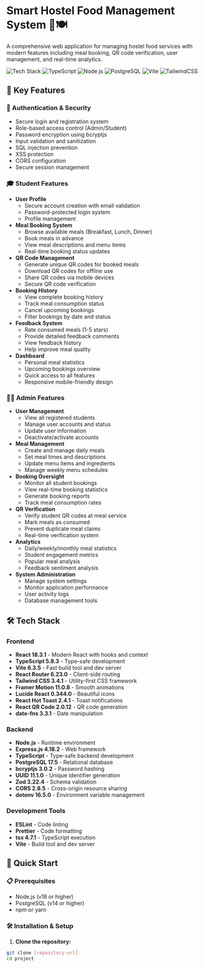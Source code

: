 # Smart Hostel Food Management System 🏫🍽️

A comprehensive web application for managing hostel food services with modern features including meal booking, QR code verification, user management, and real-time analytics.

![Tech Stack](https://img.shields.io/badge/React-18.3.1-blue) ![TypeScript](https://img.shields.io/badge/TypeScript-5.8.3-blue) ![Node.js](https://img.shields.io/badge/Node.js-v18+-green) ![PostgreSQL](https://img.shields.io/badge/PostgreSQL-17.5-blue) ![Vite](https://img.shields.io/badge/Vite-6.3.5-yellow) ![TailwindCSS](https://img.shields.io/badge/TailwindCSS-3.4.1-06B6D4)

## 🌟 Key Features

### 🔐 Authentication & Security
- Secure login and registration system
- Role-based access control (Admin/Student)
- Password encryption using bcryptjs
- Input validation and sanitization
- SQL injection prevention
- XSS protection
- CORS configuration
- Secure session management

### 🎓 Student Features
- **User Profile**
  - Secure account creation with email validation
  - Password-protected login system
  - Profile management
- **Meal Booking System**
  - Browse available meals (Breakfast, Lunch, Dinner)
  - Book meals in advance
  - View meal descriptions and menu items
  - Real-time booking status updates
- **QR Code Management**
  - Generate unique QR codes for booked meals
  - Download QR codes for offline use
  - Share QR codes via mobile devices
  - Secure QR code verification
- **Booking History**
  - View complete booking history
  - Track meal consumption status
  - Cancel upcoming bookings
  - Filter bookings by date and status
- **Feedback System**
  - Rate consumed meals (1-5 stars)
  - Provide detailed feedback comments
  - View feedback history
  - Help improve meal quality
- **Dashboard**
  - Personal meal statistics
  - Upcoming bookings overview
  - Quick access to all features
  - Responsive mobile-friendly design

### 👨‍💼 Admin Features
- **User Management**
  - View all registered students
  - Manage user accounts and status
  - Update user information
  - Deactivate/activate accounts
- **Meal Management**
  - Create and manage daily meals
  - Set meal times and descriptions
  - Update menu items and ingredients
  - Manage weekly menu schedules
- **Booking Oversight**
  - Monitor all student bookings
  - View real-time booking statistics
  - Generate booking reports
  - Track meal consumption rates
- **QR Verification**
  - Verify student QR codes at meal service
  - Mark meals as consumed
  - Prevent duplicate meal claims
  - Real-time verification system
- **Analytics**
  - Daily/weekly/monthly meal statistics
  - Student engagement metrics
  - Popular meal analysis
  - Feedback sentiment analysis
- **System Administration**
  - Manage system settings
  - Monitor application performance
  - User activity logs
  - Database management tools

## 🛠️ Tech Stack

### Frontend
- **React 18.3.1** - Modern React with hooks and context
- **TypeScript 5.8.3** - Type-safe development
- **Vite 6.3.5** - Fast build tool and dev server
- **React Router 6.23.0** - Client-side routing
- **Tailwind CSS 3.4.1** - Utility-first CSS framework
- **Framer Motion 11.0.8** - Smooth animations
- **Lucide React 0.344.0** - Beautiful icons
- **React Hot Toast 2.4.1** - Toast notifications
- **React QR Code 2.0.12** - QR code generation
- **date-fns 3.3.1** - Date manipulation

### Backend
- **Node.js** - Runtime environment
- **Express.js 4.18.2** - Web framework
- **TypeScript** - Type-safe backend development
- **PostgreSQL 17.5** - Relational database
- **bcryptjs 3.0.2** - Password hashing
- **UUID 11.1.0** - Unique identifier generation
- **Zod 3.22.4** - Schema validation
- **CORS 2.8.5** - Cross-origin resource sharing
- **dotenv 16.5.0** - Environment variable management

### Development Tools
- **ESLint** - Code linting
- **Prettier** - Code formatting
- **tsx 4.7.1** - TypeScript execution
- **Vite** - Build tool and dev server

## 🚀 Quick Start

### 📋 Prerequisites
- Node.js (v18 or higher)
- PostgreSQL (v14 or higher)
- npm or yarn

### 🛠️ Installation & Setup

1. **Clone the repository:**
```bash
git clone [repository-url]
cd project
